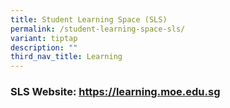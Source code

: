 ```yaml
---
title: Student Learning Space (SLS)
permalink: /student-learning-space-sls/
variant: tiptap
description: ""
third_nav_title: Learning
---
```

<h3><strong>SLS Website: <a href="https://learning.moe.edu.sg/" rel="noopener noreferrer nofollow" target="_blank"><u>https://learning.moe.edu.sg</u></a></strong></h3>
<p></p>